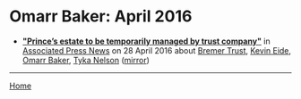 # Omarr Baker: April 2016

 - [**"Prince’s estate to be temporarily managed by trust company"**](https://www.apnews.com/606153a12f3041b8b76186c824538183) in [Associated Press News](https://www.apnews.com/) on 28 April 2016 about [Bremer Trust](../../topics/bremer-trust/index.md), [Kevin Eide](../../topics/kevin-eide/index.md), [Omarr Baker](../../topics/omarr-baker/index.md), [Tyka Nelson](../../topics/tyka-nelson/index.md) ([mirror](https://web.archive.org/web/*/https://www.apnews.com/606153a12f3041b8b76186c824538183))

----

[Home](./)
